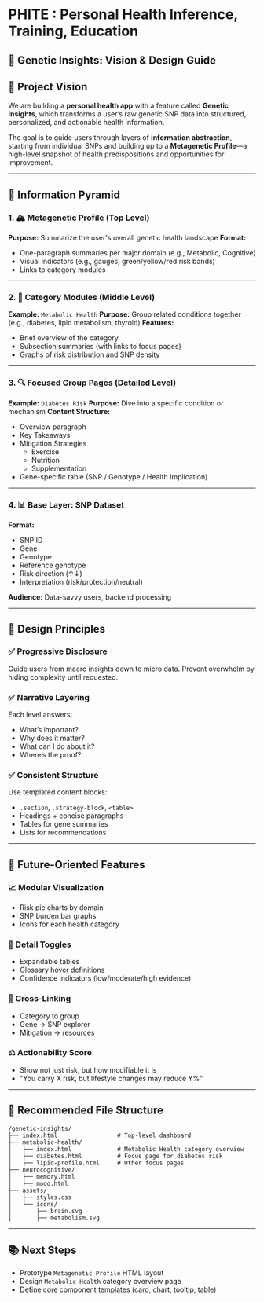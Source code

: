 # PHITE : Personal Health Inference, Training, Education

## 🧬 Genetic Insights: Vision & Design Guide

## 🎯 Project Vision

We are building a **personal health app** with a feature called **Genetic Insights**, which transforms a user’s raw genetic SNP data into structured, personalized, and actionable health information.

The goal is to guide users through layers of **information abstraction**, starting from individual SNPs and building up to a **Metagenetic Profile**—a high-level snapshot of health predispositions and opportunities for improvement.

---

## 🧱 Information Pyramid

### 1. 🏔️ Metagenetic Profile (Top Level)
**Purpose:** Summarize the user's overall genetic health landscape
**Format:**
- One-paragraph summaries per major domain (e.g., Metabolic, Cognitive)
- Visual indicators (e.g., gauges, green/yellow/red risk bands)
- Links to category modules

---

### 2. 🧩 Category Modules (Middle Level)
**Example:** `Metabolic Health`
**Purpose:** Group related conditions together (e.g., diabetes, lipid metabolism, thyroid)
**Features:**
- Brief overview of the category
- Subsection summaries (with links to focus pages)
- Graphs of risk distribution and SNP density

---

### 3. 🔍 Focused Group Pages (Detailed Level)
**Example:** `Diabetes Risk`
**Purpose:** Dive into a specific condition or mechanism
**Content Structure:**
- Overview paragraph
- Key Takeaways
- Mitigation Strategies
  - Exercise
  - Nutrition
  - Supplementation
- Gene-specific table (SNP / Genotype / Health Implication)

---

### 4. 📊 Base Layer: SNP Dataset
**Format:**
- SNP ID
- Gene
- Genotype
- Reference genotype
- Risk direction (↑↓)
- Interpretation (risk/protection/neutral)

**Audience:** Data-savvy users, backend processing

---

## 🧠 Design Principles

### ✅ Progressive Disclosure
Guide users from macro insights down to micro data. Prevent overwhelm by hiding complexity until requested.

### ✅ Narrative Layering
Each level answers:
- What’s important?
- Why does it matter?
- What can I do about it?
- Where’s the proof?

### ✅ Consistent Structure
Use templated content blocks:
- `.section`, `.strategy-block`, `<table>`
- Headings + concise paragraphs
- Tables for gene summaries
- Lists for recommendations

---

## 🌟 Future-Oriented Features

### 📈 Modular Visualization
- Risk pie charts by domain
- SNP burden bar graphs
- Icons for each health category

### 🧩 Detail Toggles
- Expandable tables
- Glossary hover definitions
- Confidence indicators (low/moderate/high evidence)

### 🔗 Cross-Linking
- Category to group
- Gene → SNP explorer
- Mitigation → resources

### ⚖️ Actionability Score
- Show not just risk, but how modifiable it is
- "You carry X risk, but lifestyle changes may reduce Y%"

---

## 📁 Recommended File Structure

```
/genetic-insights/
├── index.html                 # Top-level dashboard
├── metabolic-health/
│   ├── index.html             # Metabolic Health category overview
│   ├── diabetes.html          # Focus page for diabetes risk
│   ├── lipid-profile.html     # Other focus pages
├── neurocognitive/
│   ├── memory.html
│   ├── mood.html
├── assets/
│   ├── styles.css
│   └── icons/
│       ├── brain.svg
│       ├── metabolism.svg
```

---

## 📚 Next Steps

- Prototype `Metagenetic Profile` HTML layout
- Design `Metabolic Health` category overview page
- Define core component templates (card, chart, tooltip, table)
